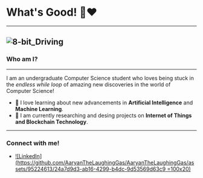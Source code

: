 # What's Good! 👋❤️
---

<!--
**AaryanTheLaughingGas/AaryanTheLaughingGas** is a ✨ _special_ ✨ repository because its `README.md` (this file) appears on your GitHub profile.

Here are some ideas to get you started:

- 🔭 I’m currently working on ...
- 🌱 I’m currently learning ...
- 👯 I’m looking to collaborate on ...
- 🤔 I’m looking for help with ...
- 💬 Ask me about ...
- 📫 How to reach me: ...
- 😄 Pronouns: ...
- ⚡ Fun fact: ...
-->

![8-bit_Driving](https://github.com/AaryanTheLaughingGas/AaryanTheLaughingGas/assets/95224613/dfdf5a0b-9834-47f6-be2b-0bd6f987287a)
---

### Who am I?
---
I am an undergraduate Computer Science student who loves being stuck in the _endless while loop_ of amazing new discoveries in the world of Computer Science! 

- 🤖 I love learning about new advancements in **Artificial Intelligence** and **Machine Learning**.
- 📖 I am currently researching and desing projects on **Internet of Things and Blockchain Technology**. 
--- 
### Connect with me!
- [![LinkedIn](https://github.com/AaryanTheLaughingGas/AaryanTheLaughingGas/assets/95224613/24a7d9d3-ab16-4299-b4dc-9d53569d63c9 =100x20)
](https://www.linkedin.com/in/aaryan-sinha-844535274/)

